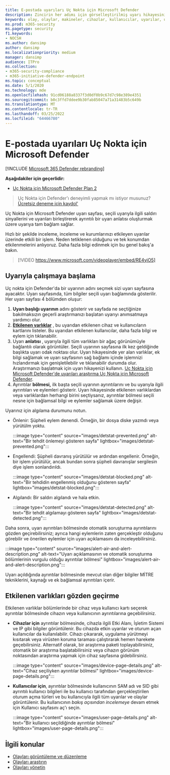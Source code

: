 ```yaml
---
title: E-postada uyarıları Uç Nokta için Microsoft Defender
description: Zincirin her adımı için görselleştirilmiş uyarı hikayesini ve ayrıntıları da içeren uyarı bilgilerini gözden geçirebilirsiniz.
keywords: olay, olaylar, makineler, cihazlar, kullanıcılar, uyarılar, uyarı, soruşturma, grafik, kanıt
ms.prod: m365-security
ms.pagetype: security
f1.keywords:
- NOCSH
ms.author: dansimp
author: dansimp
ms.localizationpriority: medium
manager: dansimp
audience: ITPro
ms.collection:
- m365-security-compliance
- m365-initiative-defender-endpoint
ms.topic: conceptual
ms.date: 5/1/2020
ms.technology: mde
ms.openlocfilehash: 91cd06188a8337f3d0df0b9c67d7c98e389e4351
ms.sourcegitcommit: b0c3ffd7ddee9b30fab85047a71a31483b5c649b
ms.translationtype: MT
ms.contentlocale: tr-TR
ms.lasthandoff: 03/25/2022
ms.locfileid: "64466780"
---
```

# <a name="review-alerts-in-microsoft-defender-for-endpoint"></a>E-postada uyarıları Uç Nokta için Microsoft Defender

[!INCLUDE [Microsoft 365 Defender rebranding](../../includes/microsoft-defender.md)]


**Aşağıdakiler için geçerlidir:**
- [Uç Nokta için Microsoft Defender Plan 2](https://go.microsoft.com/fwlink/p/?linkid=2154037)

> Uç Nokta için Defender'ı deneyimli yapmak mı istiyor musunuz? [Ücretsiz deneme için kaydol'](https://signup.microsoft.com/create-account/signup?products=7f379fee-c4f9-4278-b0a1-e4c8c2fcdf7e&ru=https://aka.ms/MDEp2OpenTrial?ocid=docs-wdatp-managealerts-abovefoldlink)

Uç Nokta için Microsoft Defender uyarı sayfası, seçili uyarıyla ilgili saldırı sinyallerini ve uyarıları birleştirerek ayrıntılı bir uyarı anlatısı oluşturmak üzere uyarıya tam bağlam sağlar.

Hızlı bir şekilde inceleme, inceleme ve kurumlarınızı etkileyen uyarılar üzerinde etkili bir işlem. Neden tetiklenen olduğunu ve tek konumdan etkilenmelerini anlıyoruz. Daha fazla bilgi edinmek için bu genel bakış'a bakın.

> [!VIDEO https://www.microsoft.com/videoplayer/embed/RE4yiO5]

## <a name="getting-started-with-an-alert"></a>Uyarıyla çalışmaya başlama

Uç nokta için Defender'da bir uyarının adını seçmek sizi uyarı sayfasına ayacaktır. Uyarı sayfasında, tüm bilgiler seçili uyarı bağlamında gösterilir. Her uyarı sayfası 4 bölümden oluşur:

1. **Uyarı başlığı uyarının** adını gösterir ve sayfada ne seçtiğinize bakılmaksızın geçerli araştırmanızı başlatan uyarıyı anımsatmaya yardımcı olur.
2. [**Etkilenen varlıklar**](#review-affected-assets) , bu uyarıdan etkilenen cihaz ve kullanıcıların kartlarını listeler. Bu uyarıdan etkilenen kullanıcılar, daha fazla bilgi ve eylem için tıklanabilir.
3. Uyarı **anlatısı** , uyarıyla ilgili tüm varlıkları bir ağaç görünümüyle bağlantılı olarak görüntüler. Seçili uyarının sayfasına ilk kez geldiğinde başlıkta uyarı odak noktası olur. Uyarı hikayesinde yer alan varlıklar, ek bilgi sağlamak ve uyarı sayfasının sağ bağlamı içinde işlemnizi hızlandırmak için genişletilebilir ve tıklanabilir durumda olur. Araştırmanızı başlatmak için uyarı hikayenizi kullanın. [Uç Nokta için Microsoft Defender'de uyarıları araştırma Uç Nokta için Microsoft Defender](/microsoft-365/security/defender-endpoint/investigate-alerts).
4. Ayrıntılar **bölmesi,** ilk başta seçili uyarının ayrıntılarını ve bu uyarıyla ilgili ayrıntıları ve eylemleri gösterir. Uyarı hikayesinde etkilenen varlıklardan veya varlıklardan herhangi birini seçtiysanız, ayrıntılar bölmesi seçili nesne için bağlamsal bilgi ve eylemler sağlamak üzere değişir.

Uyarınız için algılama durumunu notun.

- Önlenir: Şüpheli eylem denendi. Örneğin, bir dosya diske yazmdı veya yürütülm yoktu.

  :::image type="content" source="images/detstat-prevented.png" alt-text="Bir tehdit önlemeyi gösteren sayfa" lightbox="images/detstat-prevented.png":::

- Engellendi: Şüpheli davranış yürütülür ve ardından engellenir. Örneğin, bir işlem yürütülür, ancak bundan sonra şüpheli davranışlar sergilesin diye işlem sonlandırıldı.

  :::image type="content" source="images/detstat-blocked.png" alt-text="Bir tehdidin engellenmiş olduğunu gösteren sayfa" lightbox="images/detstat-blocked.png":::

- Algılandı: Bir saldırı algılandı ve hala etkin.

  :::image type="content" source="images/detstat-detected.png" alt-text="Bir tehdit algılamayı gösteren sayfa" lightbox="images/detstat-detected.png":::

Daha sonra, uyarı ayrıntıları bölmesinde  otomatik soruşturma ayrıntılarını gözden geçirebilirsiniz; ayrıca hangi eylemlerin zaten gerçekleştir olduğunu görebilir ve önerilen eylemler için uyarı açıklamasını da inceleyebilirsiniz.

:::image type="content" source="images/alert-air-and-alert-description.png" alt-text="Uyarı açıklamasının ve otomatik soruşturma bölümlerinin vurgulu olduğu ayrıntılar bölmesi" lightbox="images/alert-air-and-alert-description.png":::

Uyarı açıldığında ayrıntılar bölmesinde mevcut olan diğer bilgiler MİTRE tekniklerini, kaynağı ve ek bağlamsal ayrıntıları içerir.

## <a name="review-affected-assets"></a>Etkilenen varlıkları gözden geçirme

Etkilenen varlıklar bölümlerinde bir cihaz veya kullanıcı kartı seçerek ayrıntılar bölmesinde cihazın veya kullanıcının ayrıntılarına geçebilirsiniz.

- **Cihazlar için** ayrıntılar bölmesinde, cihazla ilgili Etki Alanı, İşletim Sistemi ve IP gibi bilgiler görüntülenir. Bu cihazda etkin uyarılar ve oturum açan kullanıcılar da kullanılabilir. Cihazı çıkararak, uygulama yürütmeyi kısıtarak veya virüsten koruma taraması çalıştırarak hemen harekete geçebilirsiniz. Alternatif olarak, bir araştırma paketi toplayabilirsiniz, otomatik bir araştırma başlatabilirsiniz veya cihazın görünüm noktasından araştırma yapmak için cihaz sayfasına gidebilirsiniz.

   :::image type="content" source="images/device-page-details.png" alt-text="Cihaz seçiliyken ayrıntılar bölmesi" lightbox="images/device-page-details.png":::

- **Kullanıcılar için**, ayrıntılar bölmesinde kullanıcının SAM adı ve SID gibi ayrıntılı kullanıcı bilgileri ile bu kullanıcı tarafından gerçekleştirilen oturum açma türleri ve bu kullanıcıyla ilgili tüm uyarılar ve olaylar görüntülenir. Bu kullanıcının *bakış açısından incelemeye* devam etmek için Kullanıcı sayfasını aç'ı seçin.

   :::image type="content" source="images/user-page-details.png" alt-text="Bir kullanıcı seçildiğinde ayrıntılar bölmesi" lightbox="images/user-page-details.png":::

## <a name="related-topics"></a>İlgili konular

- [Olayları görüntüleme ve düzenleme](view-incidents-queue.md)
- [Olayları araştırın](investigate-incidents.md)
- [Olayları yönetin](manage-incidents.md)
